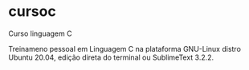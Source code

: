 # cursoc
Curso linguagem C

Treinameno pessoal em Linguagem C na plataforma GNU-Linux distro Ubuntu 20.04, edição direta do terminal ou SublimeText 3.2.2.
